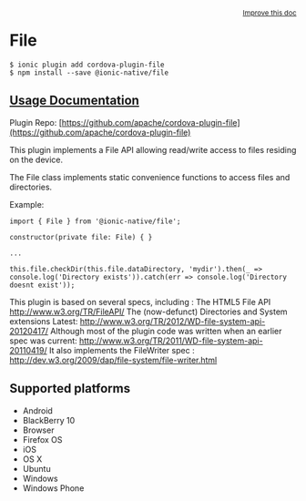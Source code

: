 <a style="float:right;font-size:12px;" href="http://github.com/driftyco/ionic-native/edit/master/src/@ionic-native/plugins/file/index.ts#L338">
  Improve this doc
</a>

# File

```
$ ionic plugin add cordova-plugin-file
$ npm install --save @ionic-native/file
```

## [Usage Documentation](https://ionicframework.com/docs/native/file/)

Plugin Repo: [https://github.com/apache/cordova-plugin-file](https://github.com/apache/cordova-plugin-file)

This plugin implements a File API allowing read/write access to files residing on the device.

The File class implements static convenience functions to access files and directories.

Example:
```
import { File } from '@ionic-native/file';

constructor(private file: File) { }

...

this.file.checkDir(this.file.dataDirectory, 'mydir').then(_ => console.log('Directory exists')).catch(err => console.log('Directory doesnt exist'));

```

 This plugin is based on several specs, including : The HTML5 File API http://www.w3.org/TR/FileAPI/
 The (now-defunct) Directories and System extensions Latest: http://www.w3.org/TR/2012/WD-file-system-api-20120417/
 Although most of the plugin code was written when an earlier spec was current: http://www.w3.org/TR/2011/WD-file-system-api-20110419/
 It also implements the FileWriter spec : http://dev.w3.org/2009/dap/file-system/file-writer.html

## Supported platforms
- Android
- BlackBerry 10
- Browser
- Firefox OS
- iOS
- OS X
- Ubuntu
- Windows
- Windows Phone



